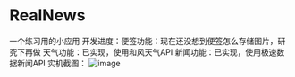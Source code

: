 # RealNews
一个练习用的小应用
开发进度：便签功能：现在还没想到便签怎么存储图片，研究下再做
          天气功能：已实现，使用和风天气API
          新闻功能：已实现，使用极速数据新闻API
实机截图：
![image](https://github.com/Sour-m4ngo/RealNews/tree/master/app/screenShot)
